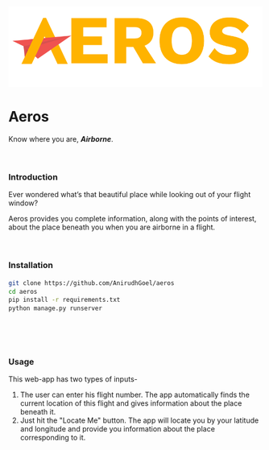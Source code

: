 ![Aeros](pilotsplus/static/img/aeros2.png)
# Aeros
Know where you are, **_Airborne_**.
<br><br><br>
### Introduction
Ever wondered what’s that beautiful place while looking out of your flight window?

Aeros provides you complete information, along with the points of interest, about the place beneath you when you are airborne in a flight.
<br><br><br>
### Installation

```bash
git clone https://github.com/AnirudhGoel/aeros
cd aeros
pip install -r requirements.txt
python manage.py runserver
```
<br><br><br>
### Usage
This web-app has two types of inputs-

1. The user can enter his flight number.
The app automatically finds the current location of this flight and gives information about the place beneath it.
2. Just hit the "Locate Me" button. 
The app will locate you by your latitude and longitude and provide you information about the place corresponding to it.
